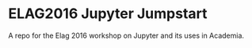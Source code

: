# ELAG2016 Jupyter Jumpstart

A repo for the Elag 2016 workshop on Jupyter and its uses in Academia.
